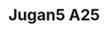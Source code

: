<a name="material" />

# Jugan5 A25
<script type="application/ld+json">
  {
    "@context": "https://schema.org/",
    "@type": "ChemicalSubstance",
    "http://purl.org/dc/terms/conformsTo":
      {
        "@type": "CreativeWork",
        "@id": "https://bioschemas.org/profiles/ChemicalSubstance/0.4-RELEASE/"
      },
    "@id": "https://egonw.github.io/nanowiki/nanowiki102.html#material",
    "name": "Jugan5 A25",
    "sameAs": "http://127.0.0.1/mediawiki/index.php/Special:URIResolver/Jugan5_A25"
  }
</script>

